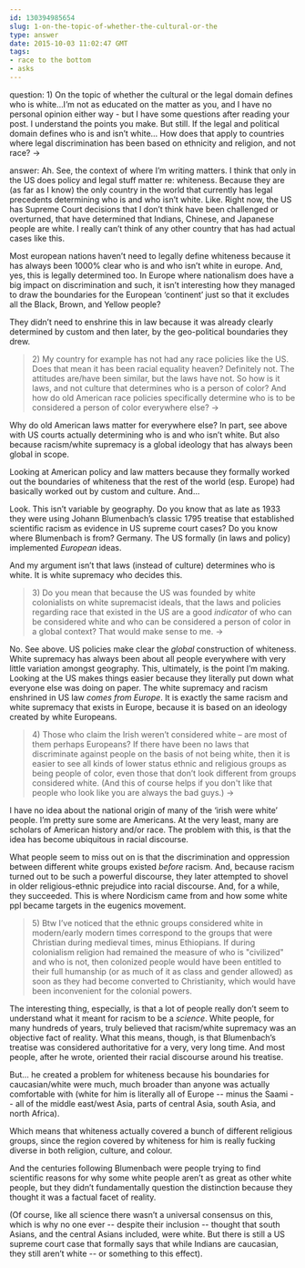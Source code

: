 ```yaml
---
id: 130394985654
slug: 1-on-the-topic-of-whether-the-cultural-or-the
type: answer
date: 2015-10-03 11:02:47 GMT
tags:
- race to the bottom
- asks
---
```

question: 1) On the topic of whether the cultural or the legal domain defines who is white…I’m not as educated on the matter as you, and I have no personal opinion either way - but I have some questions after reading your post. I understand the points you make. But still. If the legal and political domain defines who is and isn’t white… How does that apply to countries where legal discrimination has been based on ethnicity and religion, and not race? ->

answer: Ah. See, the context of where I’m writing matters. I think that only in the US does policy and legal stuff matter re: whiteness. Because they are (as far as I know) the only country in the world that currently has legal precedents determining who is and who isn’t white. Like. Right now, the US has Supreme Court decisions that I don’t think have been challenged or overturned, that have determined that Indians, Chinese, and Japanese people are white. I really can’t think of any other country that has had actual cases like this.</p><p>Most european nations haven’t need to legally define whiteness because it has always been 1000% clear who is and who isn’t white in europe. And, yes, this is legally determined too. In Europe where nationalism does have a big impact on discrimination and such, it isn’t interesting how they managed to draw the boundaries for the European ‘continent’ just so that it excludes all the Black, Brown, and Yellow people?</p><p>They didn’t need to enshrine this in law because it was already clearly determined by custom and then later, by the geo-political boundaries they drew.<br></p><blockquote><p>2) My country for example has not had any race policies like the US. 
Does that mean it has been racial equality heaven? Definitely not. The 
attitudes are/have been similar, but the laws have not. So how is it 
laws, and not culture that determines who is a person of color? And how 
do old American race policies specifically determine who is to be 
considered a person of color everywhere else? -&gt;</p></blockquote><p>Why do old American laws matter for everywhere else? In part, see above with US courts actually determining who is and who isn’t white. But also because racism/white supremacy is a global ideology that has always been global in scope.</p><p>Looking at American policy and law matters because they formally worked out the boundaries of whiteness that the rest of the world (esp. Europe) had basically worked out by custom and culture. And... <br></p><p>Look. This isn’t variable by geography. Do you know that as late as 1933 they were using Johann Blumenbach’s classic 1795 treatise that established scientific racism as evidence in US supreme court cases? Do you know where Blumenbach is from? Germany. The US formally (in laws and policy) implemented <i>European</i> ideas. <br></p><p>And my argument isn’t that laws (instead of culture) determines who is white. It is white supremacy who decides this. <br></p><blockquote><p>3)
 Do you mean that because the US was founded by white colonialists on 
white supremacist ideals, that the laws and policies regarding race that
 existed in the US are a good *indicator* of who can be considered white
 and who can be considered a person of color in a global context? That 
would make sense to me. -&gt;</p></blockquote><p>No. See above. US policies make clear the _global_ construction of whiteness. White supremacy has always been about all people everywhere with very little variation amongst geography. This, ultimately, is the point I’m making. Looking at the US makes things easier because they literally put down what everyone else was doing on paper. The white supremacy and racism enshrined in US law <i>comes from Europe</i>. It is exactly the same racism and white supremacy that exists in Europe, because it is based on an ideology created by white Europeans. <br></p><blockquote><p>4) Those who claim the Irish weren’t considered white – are most of them
 perhaps Europeans? If there have been no laws that discriminate against
 people on the basis of not being white, then it is easier to see all 
kinds of lower status ethnic and religious groups as being people of 
color, even those that don’t look different from groups considered 
white. (And this of course helps if you don't like that people who look 
like you are always the bad guys.) -&gt;</p></blockquote><p>I have no idea about the national origin of many of the ‘irish were white’ people. I’m pretty sure some are Americans. At the very least, many are scholars of American history and/or race. The problem with this, is that the idea has become ubiquitous in racial discourse.</p><p>What people seem to miss out on is that the discrimination and oppression between different white groups existed _before_ racism. And, because racism turned out to be such a powerful discourse, they later attempted to shovel in older religious-ethnic prejudice into racial discourse. And, for a while, they succeeded. This is where Nordicism came from and how some white ppl became targets in the eugenics movement. <br></p><blockquote><p>5) Btw I’ve noticed that the ethnic groups considered white in 
modern/early modern times correspond to the groups that were Christian 
during medieval times, minus Ethiopians. If during colonialism religion 
had remained the measure of who is "civilized" and who is not, then 
colonized people would have been entitled to their full humanship (or as
 much of it as class and gender allowed) as soon as they had become 
converted to Christianity, which would have been inconvenient for the 
colonial powers.</p></blockquote><p>The interesting thing, especially, is that a lot of people really 
don’t seem to understand what it meant for racism to be a _science_. 
White people, for many hundreds of years, truly believed that 
racism/white supremacy was an objective fact of reality. What this 
means, though, is that Blumenbach’s treatise was considered 
authoritative for a very, very long time. And most people, after he 
wrote, oriented their racial discourse around his treatise.</p><p>But... he created a problem for whiteness because his boundaries for caucasian/white were much, much broader than anyone was actually comfortable with (white for him is literally all of Europe -- minus the Saami -- all of the middle east/west Asia, parts of central Asia, south Asia, and north Africa). <br></p><p>Which means that whiteness actually covered a bunch of different religious groups, since the region covered by whiteness for him is really fucking diverse in both religion, culture, and colour.</p><p>And the centuries following Blumenbach were people trying to find scientific reasons for why some white people aren’t as great as other white people, but they didn’t fundamentally question the distinction because they thought it was a factual facet of reality. <br></p><p>(Of course, like all science there wasn’t a universal consensus on this, which is why no one ever -- despite their inclusion -- thought that south Asians, and the central Asians included, were white. But there is still a US supreme court case that formally says that while Indians are caucasian, they still aren’t white -- or something to this effect). <br>